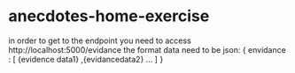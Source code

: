 # anecdotes-home-exercise
in order to get to the endpoint you need to access http://localhost:5000/evidance
the format data need to be json:
{
envidance : [
{evidence data1} ,{evidancedata2} ...
]
}

